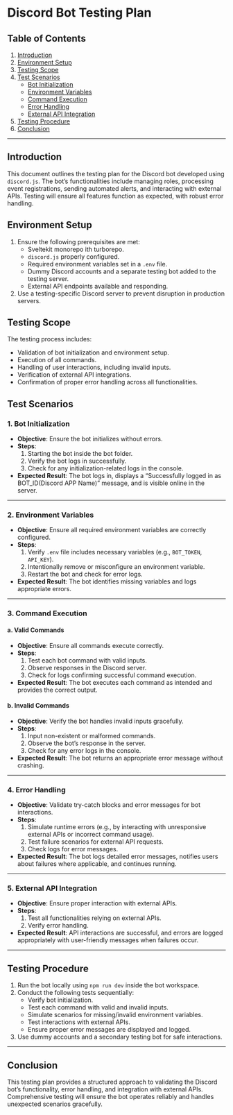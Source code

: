 # Discord Bot Testing Plan

## Table of Contents

1. [Introduction](#introduction)
2. [Environment Setup](#environment-setup)
3. [Testing Scope](#testing-scope)
4. [Test Scenarios](#test-scenarios)
   - [Bot Initialization](#bot-initialization)
   - [Environment Variables](#environment-variables)
   - [Command Execution](#command-execution)
   - [Error Handling](#error-handling)
   - [External API Integration](#external-api-integration)
5. [Testing Procedure](#testing-procedure)
6. [Conclusion](#conclusion)

---

## Introduction

This document outlines the testing plan for the Discord bot developed using `discord.js`. The bot’s functionalities include managing roles, processing event registrations, sending automated alerts, and interacting with external APIs. Testing will ensure all features function as expected, with robust error handling.

## Environment Setup

1. Ensure the following prerequisites are met:
   - Sveltekit monorepo ith turborepo.
   - `discord.js` properly configured.
   - Required environment variables set in a `.env` file.
   - Dummy Discord accounts and a separate testing bot added to the testing server.
   - External API endpoints available and responding.
2. Use a testing-specific Discord server to prevent disruption in production servers.

## Testing Scope

The testing process includes:

- Validation of bot initialization and environment setup.
- Execution of all commands.
- Handling of user interactions, including invalid inputs.
- Verification of external API integrations.
- Confirmation of proper error handling across all functionalities.

## Test Scenarios

### 1. Bot Initialization

- **Objective**: Ensure the bot initializes without errors.
- **Steps**:
  1. Starting the bot inside the bot folder.
  2. Verify the bot logs in successfully.
  3. Check for any initialization-related logs in the console.
- **Expected Result**: The bot logs in, displays a “Successfully logged in as BOT_ID(Discord APP Name)” message, and is visible online in the server.

---

### 2. Environment Variables

- **Objective**: Ensure all required environment variables are correctly configured.
- **Steps**:
  1. Verify `.env` file includes necessary variables (e.g., `BOT_TOKEN`, `API_KEY`).
  2. Intentionally remove or misconfigure an environment variable.
  3. Restart the bot and check for error logs.
- **Expected Result**: The bot identifies missing variables and logs appropriate errors.

---

### 3. Command Execution

#### a. **Valid Commands**

- **Objective**: Ensure all commands execute correctly.
- **Steps**:
  1. Test each bot command with valid inputs.
  2. Observe responses in the Discord server.
  3. Check for logs confirming successful command execution.
- **Expected Result**: The bot executes each command as intended and provides the correct output.

#### b. **Invalid Commands**

- **Objective**: Verify the bot handles invalid inputs gracefully.
- **Steps**:
  1. Input non-existent or malformed commands.
  2. Observe the bot’s response in the server.
  3. Check for any error logs in the console.
- **Expected Result**: The bot returns an appropriate error message without crashing.

---

### 4. Error Handling

- **Objective**: Validate try-catch blocks and error messages for bot interactions.
- **Steps**:
  1. Simulate runtime errors (e.g., by interacting with unresponsive external APIs or incorrect command usage).
  2. Test failure scenarios for external API requests.
  3. Check logs for error messages.
- **Expected Result**: The bot logs detailed error messages, notifies users about failures where applicable, and continues running.

---

### 5. External API Integration

- **Objective**: Ensure proper interaction with external APIs.
- **Steps**:
  1. Test all functionalities relying on external APIs.
  2. Verify error handling.
- **Expected Result**: API interactions are successful, and errors are logged appropriately with user-friendly messages when failures occur.

---

## Testing Procedure

1. Run the bot locally using `npm run dev` inside the bot workspace.
2. Conduct the following tests sequentially:
   - Verify bot initialization.
   - Test each command with valid and invalid inputs.
   - Simulate scenarios for missing/invalid environment variables.
   - Test interactions with external APIs.
   - Ensure proper error messages are displayed and logged.
3. Use dummy accounts and a secondary testing bot for safe interactions.

---

## Conclusion

This testing plan provides a structured approach to validating the Discord bot’s functionality, error handling, and integration with external APIs. Comprehensive testing will ensure the bot operates reliably and handles unexpected scenarios gracefully.
